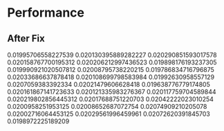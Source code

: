 # Performance

## After Fix

0.01995706558227539
0.020130395889282227
0.020290851593017578
0.020158767700195312
0.020206212997436523
0.019898176193237305
0.019990921020507812
0.02008795738220215
0.019786834716796875
0.02033686637878418
0.020108699798583984
0.01992630958557129
0.0207059383392334
0.02021479606628418
0.019638776779174805
0.020161867141723633
0.020121335983276367
0.020117759704589844
0.020219802856445312
0.02017688751220703
0.02042222023010254
0.0200958251953125
0.02008652687072754
0.02074909210205078
0.02002716064453125
0.02029561996459961
0.02072620391845703
0.0198972225189209
